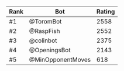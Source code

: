 Rank|Bot|Rating
---|---|---
#1|@ToromBot|2558
#2|@RaspFish|2552
#3|@colinbot|2375
#4|@OpeningsBot|2143
#5|@MinOpponentMoves|618
